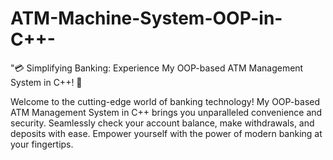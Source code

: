 # ATM-Machine-System-OOP-in-C++-

"💳 Simplifying Banking: Experience My OOP-based ATM Management System in C++! 🏦

Welcome to the cutting-edge world of banking technology! 
My OOP-based ATM Management System in C++ brings you unparalleled convenience and security. 
Seamlessly check your account balance, make withdrawals, and deposits with ease. 
Empower yourself with the power of modern banking at your fingertips. 
